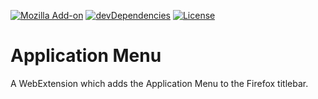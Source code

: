 [![Mozilla Add-on](https://img.shields.io/amo/v/application-menu.svg)](https://addons.mozilla.org/firefox/addon/application-menu/)
[![devDependencies](https://img.shields.io/david/dev/ExE-Boss/app-menu.svg)](https://david-dm.org/ExE-Boss/app-menu?type=dev)
[![License](https://img.shields.io/github/license/ExE-Boss/app-menu.svg)](https://github.com/ExE-Boss/app-menu/blob/master/LICENSE)

Application Menu
================

A WebExtension which adds the Application Menu to the Firefox titlebar.
